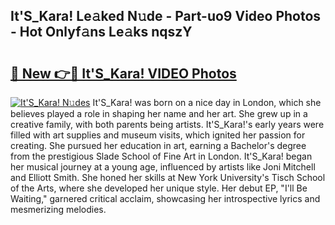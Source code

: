 ## It'S_Kara! Le𝚊ked N𝚞de - Part-uo9 Video Photos - Hot Onlyf𝚊ns Le𝚊ks nqszY

# <h2><a href="http://ab17239.deff.icu/?id=It%27S_Kara!">🔗 New 👉🔴 It'S_Kara! VIDEO Photos</a></h2>

[![It'S_Kara! N𝚞des](https://i.imgur.com/rIISA9y.gif)](http://ab17239.deff.icu/?id=It%27S_Kara!)
It'S_Kara! was born on a nice day in London, which she believes played a role in shaping her name and her art. She grew up in a creative family, with both parents being artists. It'S_Kara!'s early years were filled with art supplies and museum visits, which ignited her passion for creating. She pursued her education in art, earning a Bachelor's degree from the prestigious Slade School of Fine Art in London. It'S_Kara! began her musical journey at a young age, influenced by artists like Joni Mitchell and Elliott Smith. She honed her skills at New York University's Tisch School of the Arts, where she developed her unique style. Her debut EP, "I'll Be Waiting," garnered critical acclaim, showcasing her introspective lyrics and mesmerizing melodies.
